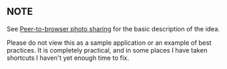 NOTE
----

See [Peer-to-browser photo sharing](http://en.wikipedia.org/wiki/Photo_sharing#Peer-to-browser_photo_sharing) for the basic description of the idea.

Please do not view this as a sample application or an example of best practices. It is completely practical, and in some places I have taken shortcuts I haven't yet enough time to fix.